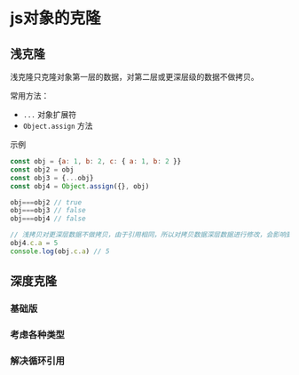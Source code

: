 # js对象的克隆

## 浅克隆

浅克隆只克隆对象第一层的数据，对第二层或更深层级的数据不做拷贝。

常用方法：

- `...` 对象扩展符
- `Object.assign` 方法

示例

```js
const obj = {a: 1, b: 2, c: { a: 1, b: 2 }}
const obj2 = obj
const obj3 = {...obj}
const obj4 = Object.assign({}, obj)

obj===obj2 // true
obj===obj3 // false
obj===obj4 // false

// 浅拷贝对更深层数据不做拷贝，由于引用相同，所以对拷贝数据深层数据进行修改，会影响到原始的对象
obj4.c.a = 5
console.log(obj.c.a) // 5
```

## 深度克隆

### 基础版

### 考虑各种类型

### 解决循环引用